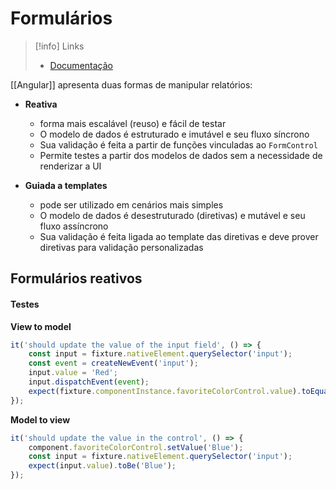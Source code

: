 # Formulários

> [!info] Links
> - [Documentação](https://angular.dev/guide/forms)

[[Angular]] apresenta duas formas de manipular relatórios:

- **Reativa**
	- forma mais escalável (reuso) e fácil de testar
	- O modelo de dados é estruturado e imutável e seu fluxo síncrono
	- Sua validação é feita a partir de funções vinculadas ao `FormControl`
	- Permite testes a partir dos modelos de dados sem a necessidade de renderizar a UI

- **Guiada a templates**
	- pode ser utilizado em cenários mais simples
	- O modelo de dados é desestruturado (diretivas) e mutável e seu fluxo assíncrono
	- Sua validação é feita ligada ao template das diretivas e deve prover diretivas para validação personalizadas

## Formulários reativos

#### Testes

**View to model**

```ts
it('should update the value of the input field', () => {
	const input = fixture.nativeElement.querySelector('input');
	const event = createNewEvent('input');
	input.value = 'Red';
	input.dispatchEvent(event);
	expect(fixture.componentInstance.favoriteColorControl.value).toEqual('Red');
});
```

**Model to view**

```ts
it('should update the value in the control', () => {
	component.favoriteColorControl.setValue('Blue');
	const input = fixture.nativeElement.querySelector('input');
	expect(input.value).toBe('Blue');
});
```
